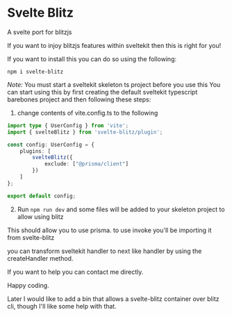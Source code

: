 # Svelte Blitz

A svelte port for blitzjs

If you want to injoy blitzjs features within sveltekit then this is right for you!

If you want to install this you can do so using the following:
```properties
npm i svelte-blitz
```
*Note:* You must start a sveltekit skeleton ts project before you use this 
You can start using this by first creating the default sveltekit typescript barebones project and then following these steps:

1. change contents of vite.config.ts to the following
```ts
import type { UserConfig } from 'vite';
import { svelteBlitz } from 'svelte-blitz/plugin';

const config: UserConfig = {
	plugins: [
		svelteBlitz({
			exclude: ["@prisma/client"]
		})
	]
};

export default config;

```

2. Run ```npm run dev``` and some files will be added to your skeleton project to allow using blitz

This should allow you to use prisma. to use invoke you'll be importing it from svelte-blitz

you can transform sveltekit handler to next like handler by using the createHandler method.

If you want to help you can contact me directly.

Happy coding.

Later I would like to add a bin that allows a svelte-blitz container over blitz cli, though I'll like some help with that.